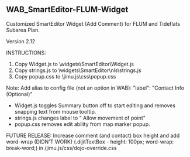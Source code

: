 ## WAB_SmartEditor-FLUM-Widget
Customized SmartEditor Widget (Add Comment) for FLUM and Tideflats Subarea Plan.

Version 2.12

INSTRUCTIONS:
1. Copy Widget.js to \widgets\SmartEditor\Widget.js
2. Copy strings.js to \widgets\SmartEditor\nls\strings.js 
3. Copy popup.css to \jimu.js\css\popup.css



Note: Add alias to config file (not an option in WAB):  "label": "Contact Info (Optional)"
* Widget.js toggles Summary button off to start editing and removes snapping text from mouse tooltip.
* strings.js changes label to " Allow movement of point"
* popup.css removes edit ability from map marker popup.

FUTURE RELEASE: Increase comment (and contact) box height and add word-wrap (DIDN'T WORK) (.dijitTextBox - height: 100px; word-wrap: break-word;) in /jimu.js/css/dojo-override.css

